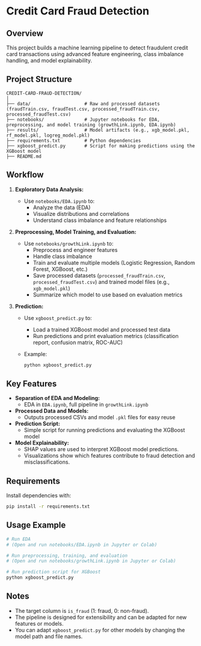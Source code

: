 # Credit Card Fraud Detection

## Overview
This project builds a machine learning pipeline to detect fraudulent credit card transactions using advanced feature engineering, class imbalance handling, and model explainability.

## Project Structure
```
CREDIT-CARD-FRAUD-DETECTION/
│
├── data/                    # Raw and processed datasets (fraudTrain.csv, fraudTest.csv, processed_fraudTrain.csv, processed_fraudTest.csv)
├── notebooks/               # Jupyter notebooks for EDA, preprocessing, and model training (growthLink.ipynb, EDA.ipynb)
├── results/                 # Model artifacts (e.g., xgb_model.pkl, rf_model.pkl, logreg_model.pkl)
├── requirements.txt         # Python dependencies
├── xgboost_predict.py       # Script for making predictions using the XGBoost model
├── README.md
```

## Workflow

1. **Exploratory Data Analysis:**
   - Use `notebooks/EDA.ipynb` to:
     - Analyze the data (EDA)
     - Visualize distributions and correlations
     - Understand class imbalance and feature relationships

2. **Preprocessing, Model Training, and Evaluation:**
   - Use `notebooks/growthLink.ipynb` to:
     - Preprocess and engineer features
     - Handle class imbalance
     - Train and evaluate multiple models (Logistic Regression, Random Forest, XGBoost, etc.)
     - Save processed datasets (`processed_fraudTrain.csv`, `processed_fraudTest.csv`) and trained model files (e.g., `xgb_model.pkl`)
     - Summarize which model to use based on evaluation metrics

3. **Prediction:**
   - Use `xgboost_predict.py` to:
     - Load a trained XGBoost model and processed test data
     - Run predictions and print evaluation metrics (classification report, confusion matrix, ROC-AUC)

   - Example:
     ```bash
     python xgboost_predict.py
     ```

## Key Features
- **Separation of EDA and Modeling:**
  - EDA in `EDA.ipynb`, full pipeline in `growthLink.ipynb`
- **Processed Data and Models:**
  - Outputs processed CSVs and model `.pkl` files for easy reuse
- **Prediction Script:**
  - Simple script for running predictions and evaluating the XGBoost model
- **Model Explainability:**
  - SHAP values are used to interpret XGBoost model predictions.
  - Visualizations show which features contribute to fraud detection and misclassifications.

## Requirements
Install dependencies with:
```bash
pip install -r requirements.txt
```

## Usage Example
```bash
# Run EDA
# (Open and run notebooks/EDA.ipynb in Jupyter or Colab)

# Run preprocessing, training, and evaluation
# (Open and run notebooks/growthLink.ipynb in Jupyter or Colab)

# Run prediction script for XGBoost
python xgboost_predict.py
```

## Notes
- The target column is `is_fraud` (1: fraud, 0: non-fraud).
- The pipeline is designed for extensibility and can be adapted for new features or models.
- You can adapt `xgboost_predict.py` for other models by changing the model path and file names.
